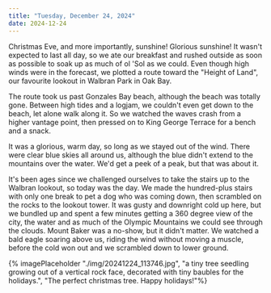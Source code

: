 ```yaml
---
title: "Tuesday, December 24, 2024"
date: 2024-12-24
---
```


Christmas Eve, and more importantly, sunshine! Glorious sunshine!  It wasn't expected to last all day, so we ate our breakfast and rushed outside as soon as possible to soak up as much of ol 'Sol as we could.  Even though high winds were in the forecast, we plotted a route toward the "Height of Land", our favourite lookout in Walbran Park in Oak Bay.  

The route took us past Gonzales Bay beach, although the beach was totally gone.  Between high tides and a logjam, we couldn't even get down to the beach, let alone walk along it.  So we watched the waves crash from a higher vantage point, then pressed on to King George Terrace for a bench and a snack.

It was a glorious, warm day, so long as we stayed out of the wind.  There were clear blue skies all around us, although the blue didn't extend to the mountains over the water.  We'd get a peek of a peak, but that was about it.

It's been ages since we challenged ourselves to take the stairs up to the Walbran lookout, so today was the day.  We made the hundred-plus stairs with only one break to pet a dog who was coming down, then scrambled on the rocks to the lookout tower.  It was gusty and downright cold up here, but we bundled up and spent a few minutes getting a 360 degree view of the city, the water and as much of the Olympic Mountains we could see through the clouds.  Mount Baker was a no-show, but it didn't matter.  We watched a bald eagle soaring above us, riding the wind without moving a muscle, before the cold won out and we scrambled down to lower ground.

{% imagePlaceholder "./img/20241224_113746.jpg", "a tiny tree seedling growing out of a vertical rock face, decorated with tiny baubles for the holidays.", "The perfect christmas tree.  Happy holidays!"%}